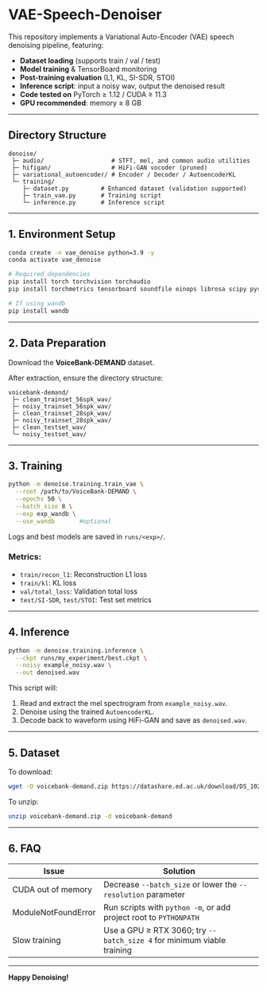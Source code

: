 # VAE-Speech-Denoiser

This repository implements a Variational Auto-Encoder (VAE) speech denoising pipeline, featuring:

- **Dataset loading** (supports train / val / test)
- **Model training** & TensorBoard monitoring
- **Post-training evaluation** (L1, KL, SI-SDR, STOI)
- **Inference script**: input a noisy wav, output the denoised result
- **Code tested on** PyTorch ≥ 1.12 / CUDA ≥ 11.3
- **GPU recommended**: memory ≥ 8 GB

---

## Directory Structure

```text
denoise/
 ├─ audio/                   # STFT, mel, and common audio utilities
 ├─ hifigan/                 # HiFi-GAN vocoder (pruned)
 ├─ variational_autoencoder/ # Encoder / Decoder / AutoencoderKL
 └─ training/
    ├─ dataset.py         # Enhanced dataset (validation supported)
    ├─ train_vae.py       # Training script
    └─ inference.py       # Inference script
```

---

## 1. Environment Setup

```bash
conda create -n vae_denoise python=3.9 -y
conda activate vae_denoise

# Required dependencies
pip install torch torchvision torchaudio
pip install torchmetrics tensorboard soundfile einops librosa scipy pystoi

# If using wandb
pip install wandb
```

---

## 2. Data Preparation

Download the **VoiceBank-DEMAND** dataset.

After extraction, ensure the directory structure:

```text
voicebank-demand/
 ├─ clean_trainset_56spk_wav/
 ├─ noisy_trainset_56spk_wav/
 ├─ clean_trainset_28spk_wav/
 ├─ noisy_trainset_28spk_wav/
 ├─ clean_testset_wav/
 └─ noisy_testset_wav/
```

---

## 3. Training

```bash
python -m denoise.training.train_vae \
  --root /path/to/VoiceBank-DEMAND \
  --epochs 50 \
  --batch_size 8 \
  --exp exp_wandb \
  --use_wandb       #optional
```

Logs and best models are saved in `runs/<exp>/`.


### Metrics:

- `train/recon_l1`: Reconstruction L1 loss
- `train/kl`: KL loss
- `val/total_loss`: Validation total loss
- `test/SI-SDR`, `test/STOI`: Test set metrics

---

## 4. Inference

```bash
python -m denoise.training.inference \
  --ckpt runs/my_experiment/best.ckpt \
  --noisy example_noisy.wav \
  --out denoised.wav
```

This script will:

1. Read and extract the mel spectrogram from `example_noisy.wav`.
2. Denoise using the trained `AutoencoderKL`.
3. Decode back to waveform using HiFi-GAN and save as `denoised.wav`.

---

## 5. Dataset

To download:
```bash
wget -O voicebank-demand.zip https://datashare.ed.ac.uk/download/DS_10283_2791.zip
```
To unzip:
```bash
unzip voicebank-demand.zip -d voicebank-demand
```

---

## 6. FAQ

| Issue                  | Solution                                                                 |
|------------------------|-------------------------------------------------------------------------|
| CUDA out of memory     | Decrease `--batch_size` or lower the `--resolution` parameter          |
| ModuleNotFoundError    | Run scripts with `python -m`, or add project root to `PYTHONPATH`      |
| Slow training          | Use a GPU ≥ RTX 3060; try `--batch_size 4` for minimum viable training |

---

**Happy Denoising!**  